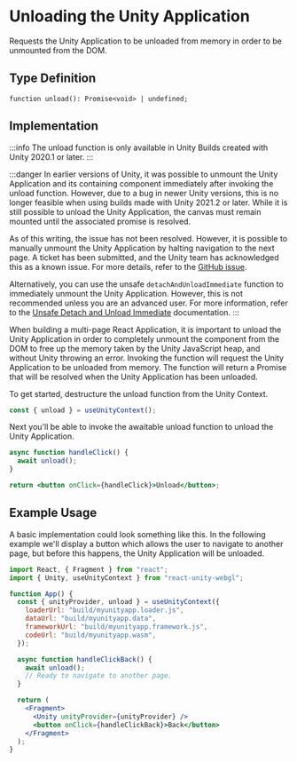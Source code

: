 # Unloading the Unity Application

Requests the Unity Application to be unloaded from memory in order to be unmounted from the DOM.

## Type Definition

```tsx title="Type Definition"
function unload(): Promise<void> | undefined;
```

## Implementation

:::info
The unload function is only available in Unity Builds created with Unity 2020.1 or later.
:::

:::danger
In earlier versions of Unity, it was possible to unmount the Unity Application and its containing component immediately after invoking the unload function. However, due to a bug in newer Unity versions, this is no longer feasible when using builds made with Unity 2021.2 or later. While it is still possible to unload the Unity Application, the canvas must remain mounted until the associated promise is resolved.

As of this writing, the issue has not been resolved. However, it is possible to manually unmount the Unity Application by halting navigation to the next page. A ticket has been submitted, and the Unity team has acknowledged this as a known issue. For more details, refer to the [GitHub issue](https://github.com/jeffreylanters/react-unity-webgl/issues/250).

Alternatively, you can use the unsafe `detachAndUnloadImmediate` function to immediately unmount the Unity Application. However, this is not recommended unless you are an advanced user. For more information, refer to the [Unsafe Detach and Unload Immediate](/docs/api/unsafe-detach-unmount-immediate) documentation.
:::

When building a multi-page React Application, it is important to unload the Unity Application in order to completely unmount the component from the DOM to free up the memory taken by the Unity JavaScript heap, and without Unity throwing an error. Invoking the function will request the Unity Application to be unloaded from memory. The function will return a Promise that will be resolved when the Unity Application has been unloaded.

To get started, destructure the unload function from the Unity Context.

```jsx showLineNumbers title="Example: Destructuring the unload function"
const { unload } = useUnityContext();
```

Next you'll be able to invoke the awaitable unload function to unload the Unity Application.

```jsx showLineNumbers title="Example: Using the take screenshot function"
async function handleClick() {
  await unload();
}

return <button onClick={handleClick}>Unload</button>;
```

## Example Usage

A basic implementation could look something like this. In the following example we'll display a button which allows the user to navigate to another page, but before this happens, the Unity Application will be unloaded.

```jsx showLineNumbers title="App.jsx"
import React, { Fragment } from "react";
import { Unity, useUnityContext } from "react-unity-webgl";

function App() {
  const { unityProvider, unload } = useUnityContext({
    loaderUrl: "build/myunityapp.loader.js",
    dataUrl: "build/myunityapp.data",
    frameworkUrl: "build/myunityapp.framework.js",
    codeUrl: "build/myunityapp.wasm",
  });

  async function handleClickBack() {
    await unload();
    // Ready to navigate to another page.
  }

  return (
    <Fragment>
      <Unity unityProvider={unityProvider} />
      <button onClick={handleClickBack}>Back</button>
    </Fragment>
  );
}
```
